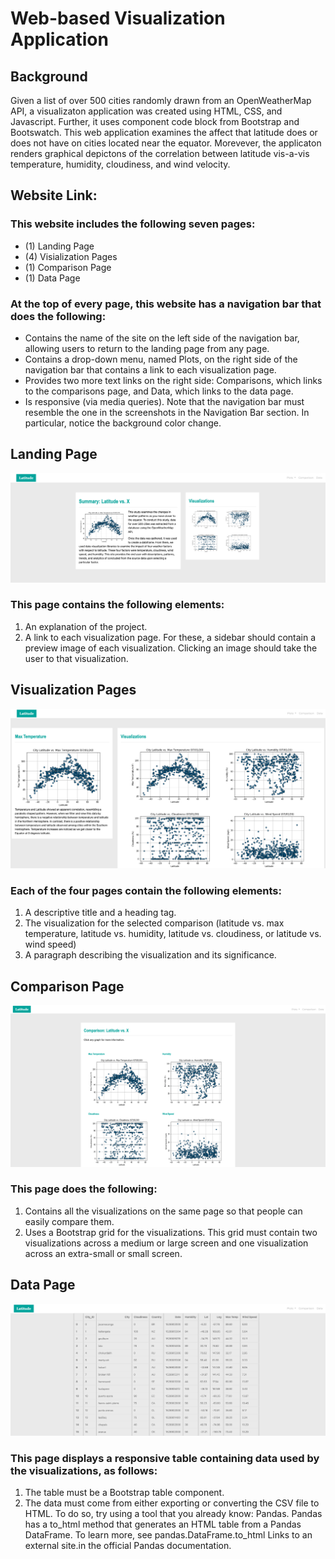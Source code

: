 # **Web-based Visualization Application**

## **Background**

Given a list of over 500 cities randomly drawn from an OpenWeatherMap API, a visualizaton application was created using HTML, CSS, and Javascript. Further, it uses component code block from Bootstrap and Bootswatch. This web application examines the affect that latitude does or does not have on cities located near the equator. Morevever, the applicaton renders graphical depictons of the correlation between latitude vis-a-vis temperature, humidity, cloudiness, and wind velocity.

## Website Link:

### This website includes the following seven pages:

* (1) Landing Page
* (4) Visialization Pages
* (1) Comparison Page
* (1) Data Page

### At the top of every page, this website has a navigation bar that does the following:
* Contains the name of the site on the left side of the navigation bar, allowing users to return to the landing page from any page.
* Contains a drop-down menu, named Plots, on the right side of the navigation bar that contains a link to each visualization page.
* Provides two more text links on the right side: Comparisons, which links to the comparisons page, and Data, which links to the data page.
* Is responsive (via media queries). Note that the navigation bar must resemble the one in the screenshots in the Navigation Bar section. In particular, notice the background color change.

## **Landing Page** 

![Reference image](./screenshots/Picture%201.png)

### This page contains the following elements:
1. An explanation of the project.
2. A link to each visualization page. For these, a sidebar should contain a preview image of each visualization. Clicking an image should take the user to that visualization.

## **Visualization Pages**

![Reference image](./screenshots/Picture%202.png)

### Each of the four pages contain the following elements:
1. A descriptive title and a heading tag.
2. The visualization for the selected comparison (latitude vs. max temperature, latitude vs. humidity, latitude vs. cloudiness, or latitude vs. wind speed)
3. A paragraph describing the visualization and its significance.

## **Comparison Page**

![Reference image](./screenshots/Picture%203.png)

### This page does the following:
1. Contains all the visualizations on the same page so that people can easily compare them.
2. Uses a Bootstrap grid for the visualizations. This grid must contain two visualizations across a medium or large screen and one visualization across an extra-small or small screen.

## **Data Page**

![Reference image](./screenshots/Picture%204.png)

### This page displays a responsive table containing data used by the visualizations, as follows:
1. The table must be a Bootstrap table component.
2. The data must come from either exporting or converting the CSV file to HTML. To do so, try using a tool that you already know: Pandas. Pandas has a to_html method that generates an HTML table from a Pandas DataFrame. To learn more, see pandas.DataFrame.to_html Links to an external site.in the official Pandas documentation.


